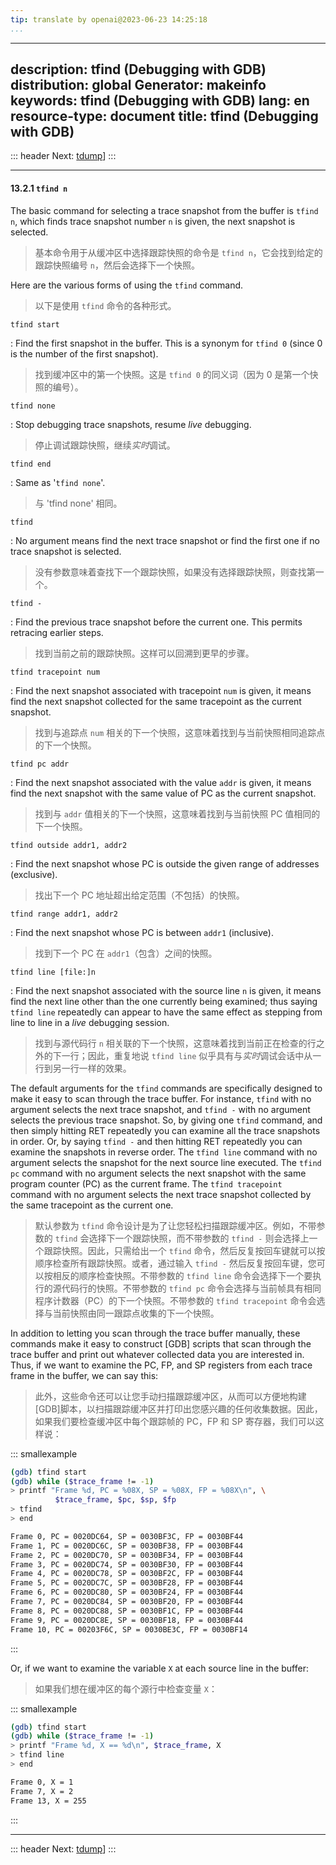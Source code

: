 ```yaml
---
tip: translate by openai@2023-06-23 14:25:18
...
```

---
description: tfind (Debugging with GDB)
distribution: global
Generator: makeinfo
keywords: tfind (Debugging with GDB)
lang: en
resource-type: document
title: tfind (Debugging with GDB)
---------------------------------

::: header
Next: [tdump](tdump.html#tdump)]
:::

---

#### 13.2.1 `tfind n`

The basic command for selecting a trace snapshot from the buffer is `tfind n`, which finds trace snapshot number `n` is given, the next snapshot is selected.

> 基本命令用于从缓冲区中选择跟踪快照的命令是 `tfind n`，它会找到给定的跟踪快照编号 `n`，然后会选择下一个快照。

Here are the various forms of using the `tfind` command.

> 以下是使用 `tfind` 命令的各种形式。

`tfind start`

:   Find the first snapshot in the buffer. This is a synonym for `tfind 0` (since 0 is the number of the first snapshot).

> 找到缓冲区中的第一个快照。这是 `tfind 0` 的同义词（因为 0 是第一个快照的编号）。

`tfind none`

:   Stop debugging trace snapshots, resume *live* debugging.

> 停止调试跟踪快照，继续*实时*调试。

`tfind end`

:   Same as '`tfind none`'.

> 与 'tfind none' 相同。

`tfind`

:   No argument means find the next trace snapshot or find the first one if no trace snapshot is selected.

> 没有参数意味着查找下一个跟踪快照，如果没有选择跟踪快照，则查找第一个。

`tfind -`

:   Find the previous trace snapshot before the current one. This permits retracing earlier steps.

> 找到当前之前的跟踪快照。这样可以回溯到更早的步骤。

`tfind tracepoint num`

:   Find the next snapshot associated with tracepoint `num` is given, it means find the next snapshot collected for the same tracepoint as the current snapshot.

> 找到与追踪点 `num` 相关的下一个快照，这意味着找到与当前快照相同追踪点的下一个快照。

`tfind pc addr`

:   Find the next snapshot associated with the value `addr` is given, it means find the next snapshot with the same value of PC as the current snapshot.

> 找到与 `addr` 值相关的下一个快照，这意味着找到与当前快照 PC 值相同的下一个快照。

`tfind outside addr1, addr2`

:   Find the next snapshot whose PC is outside the given range of addresses (exclusive).

> 找出下一个 PC 地址超出给定范围（不包括）的快照。

`tfind range addr1, addr2`

:   Find the next snapshot whose PC is between `addr1` (inclusive).

> 找到下一个 PC 在 `addr1`（包含）之间的快照。

`tfind line [file:]n`

:   Find the next snapshot associated with the source line `n` is given, it means find the next line other than the one currently being examined; thus saying `tfind line` repeatedly can appear to have the same effect as stepping from line to line in a *live* debugging session.

> 找到与源代码行 `n` 相关联的下一个快照，这意味着找到当前正在检查的行之外的下一行；因此，重复地说 `tfind line` 似乎具有与*实时*调试会话中从一行到另一行一样的效果。

The default arguments for the `tfind` commands are specifically designed to make it easy to scan through the trace buffer. For instance, `tfind` with no argument selects the next trace snapshot, and `tfind -` with no argument selects the previous trace snapshot. So, by giving one `tfind` command, and then simply hitting RET repeatedly you can examine all the trace snapshots in order. Or, by saying `tfind -` and then hitting RET repeatedly you can examine the snapshots in reverse order. The `tfind line` command with no argument selects the snapshot for the next source line executed. The `tfind pc` command with no argument selects the next snapshot with the same program counter (PC) as the current frame. The `tfind tracepoint` command with no argument selects the next trace snapshot collected by the same tracepoint as the current one.

> 默认参数为 `tfind` 命令设计是为了让您轻松扫描跟踪缓冲区。例如，不带参数的 `tfind` 会选择下一个跟踪快照，而不带参数的 `tfind -` 则会选择上一个跟踪快照。因此，只需给出一个 `tfind` 命令，然后反复按回车键就可以按顺序检查所有跟踪快照。或者，通过输入 `tfind -` 然后反复按回车键，您可以按相反的顺序检查快照。不带参数的 `tfind line` 命令会选择下一个要执行的源代码行的快照。不带参数的 `tfind pc` 命令会选择与当前帧具有相同程序计数器（PC）的下一个快照。不带参数的 `tfind tracepoint` 命令会选择与当前快照由同一跟踪点收集的下一个快照。

In addition to letting you scan through the trace buffer manually, these commands make it easy to construct [GDB] scripts that scan through the trace buffer and print out whatever collected data you are interested in. Thus, if we want to examine the PC, FP, and SP registers from each trace frame in the buffer, we can say this:

> 此外，这些命令还可以让您手动扫描跟踪缓冲区，从而可以方便地构建[GDB]脚本，以扫描跟踪缓冲区并打印出您感兴趣的任何收集数据。因此，如果我们要检查缓冲区中每个跟踪帧的 PC，FP 和 SP 寄存器，我们可以这样说：

::: smallexample

```bash
(gdb) tfind start
(gdb) while ($trace_frame != -1)
> printf "Frame %d, PC = %08X, SP = %08X, FP = %08X\n", \
          $trace_frame, $pc, $sp, $fp
> tfind
> end

Frame 0, PC = 0020DC64, SP = 0030BF3C, FP = 0030BF44
Frame 1, PC = 0020DC6C, SP = 0030BF38, FP = 0030BF44
Frame 2, PC = 0020DC70, SP = 0030BF34, FP = 0030BF44
Frame 3, PC = 0020DC74, SP = 0030BF30, FP = 0030BF44
Frame 4, PC = 0020DC78, SP = 0030BF2C, FP = 0030BF44
Frame 5, PC = 0020DC7C, SP = 0030BF28, FP = 0030BF44
Frame 6, PC = 0020DC80, SP = 0030BF24, FP = 0030BF44
Frame 7, PC = 0020DC84, SP = 0030BF20, FP = 0030BF44
Frame 8, PC = 0020DC88, SP = 0030BF1C, FP = 0030BF44
Frame 9, PC = 0020DC8E, SP = 0030BF18, FP = 0030BF44
Frame 10, PC = 00203F6C, SP = 0030BE3C, FP = 0030BF14
```

:::

Or, if we want to examine the variable `X` at each source line in the buffer:

> 如果我们想在缓冲区的每个源行中检查变量 `X`：

::: smallexample

```bash
(gdb) tfind start
(gdb) while ($trace_frame != -1)
> printf "Frame %d, X == %d\n", $trace_frame, X
> tfind line
> end

Frame 0, X = 1
Frame 7, X = 2
Frame 13, X = 255
```

:::

---

::: header
Next: [tdump](tdump.html#tdump)]
:::
